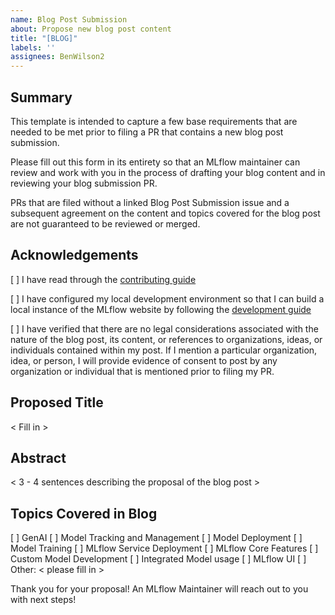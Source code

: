 ```yaml
---
name: Blog Post Submission
about: Propose new blog post content
title: "[BLOG]"
labels: ''
assignees: BenWilson2
---
```


## Summary

This template is intended to capture a few base requirements that are needed to be met prior to filing a PR that contains a new blog post submission. 

Please fill out this form in its entirety so that an MLflow maintainer can review and work with you in the process of drafting your blog content and in reviewing your blog submission PR. 

PRs that are filed without a linked Blog Post Submission issue and a subsequent agreement on the content and topics covered for the blog post are not guaranteed to be reviewed or merged.

## Acknowledgements

[ ] I have read through the [contributing guide](https://github.com/mlflow/mlflow-website/blob/main/CONTRIBUTING.md)

[ ] I have configured my local development environment so that I can build a local instance of the MLflow website by following the [development guide](https://github.com/mlflow/mlflow-website/blob/main/DEVELOPMENT_GUIDE.md)

[ ] I have verified that there are no legal considerations associated with the nature of the blog post, its content, or references to organizations, ideas, or individuals contained within my post. If I mention a particular organization, idea, or person, I will provide evidence of consent to post by any organization or individual that is mentioned prior to filing my PR. 

## Proposed Title

< Fill in >

## Abstract

< 3 - 4 sentences describing the proposal of the blog post >

## Topics Covered in Blog

[ ] GenAI
[ ] Model Tracking and Management
[ ] Model Deployment
[ ] Model Training
[ ] MLflow Service Deployment
[ ] MLflow Core Features
[ ] Custom Model Development
[ ] Integrated Model usage
[ ] MLflow UI
[ ] Other: < please fill in >

Thank you for your proposal! An MLflow Maintainer will reach out to you with next steps!
